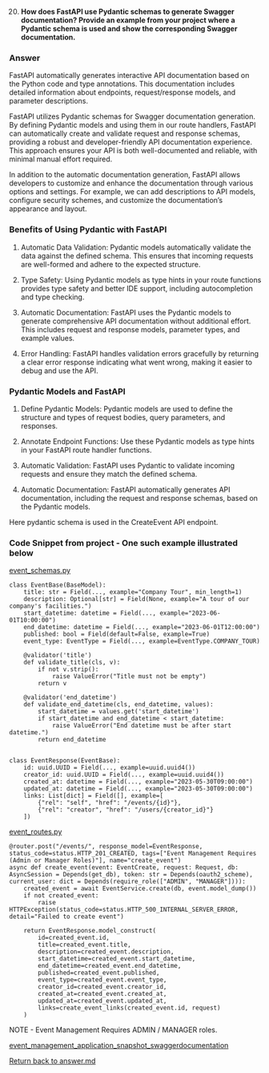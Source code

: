 
20. **How does FastAPI use Pydantic schemas to generate Swagger documentation? Provide an example from your project where a Pydantic schema is used and show the corresponding Swagger documentation.**

### Answer
FastAPI automatically generates interactive API documentation based on the Python code and type annotations. This documentation includes detailed information about endpoints, request/response models, and parameter descriptions.

FastAPI utilizes Pydantic schemas for Swagger documentation generation.
By defining Pydantic models and using them in our route handlers, FastAPI can automatically create and validate request and response schemas, providing a robust and developer-friendly API documentation experience. This approach ensures your API is both well-documented and reliable, with minimal manual effort required.

In addition to the automatic documentation generation, FastAPI allows developers to customize and enhance the documentation through various options and settings. For example, we can add descriptions to API models, configure security schemes, and customize the documentation’s appearance and layout.

### Benefits of Using Pydantic with FastAPI
1) Automatic Data Validation:
Pydantic models automatically validate the data against the defined schema. This ensures that incoming requests are well-formed and adhere to the expected structure.

2) Type Safety:
Using Pydantic models as type hints in your route functions provides type safety and better IDE support, including autocompletion and type checking.

3) Automatic Documentation:
FastAPI uses the Pydantic models to generate comprehensive API documentation without additional effort. This includes request and response models, parameter types, and example values.

4) Error Handling:
FastAPI handles validation errors gracefully by returning a clear error response indicating what went wrong, making it easier to debug and use the API.

### Pydantic Models and FastAPI
1) Define Pydantic Models:
Pydantic models are used to define the structure and types of request bodies, query parameters, and responses.

2) Annotate Endpoint Functions:
Use these Pydantic models as type hints in your FastAPI route handler functions.

3) Automatic Validation:
FastAPI uses Pydantic to validate incoming requests and ensure they match the defined schema.

4) Automatic Documentation:
FastAPI automatically generates API documentation, including the request and response schemas, based on the Pydantic models.

Here pydantic schema is used in the CreateEvent API endpoint.

### Code Snippet from project - One such example illustrated below
[event_schemas.py](/app/schemas/event_schema.py)

```
class EventBase(BaseModel):
    title: str = Field(..., example="Company Tour", min_length=1)
    description: Optional[str] = Field(None, example="A tour of our company's facilities.")
    start_datetime: datetime = Field(..., example="2023-06-01T10:00:00")
    end_datetime: datetime = Field(..., example="2023-06-01T12:00:00")
    published: bool = Field(default=False, example=True)
    event_type: EventType = Field(..., example=EventType.COMPANY_TOUR)

    @validator('title')
    def validate_title(cls, v):
        if not v.strip():
            raise ValueError("Title must not be empty")
        return v

    @validator('end_datetime')
    def validate_end_datetime(cls, end_datetime, values):
        start_datetime = values.get('start_datetime')
        if start_datetime and end_datetime < start_datetime:
            raise ValueError("End datetime must be after start datetime.")
        return end_datetime

```

```

class EventResponse(EventBase):
    id: uuid.UUID = Field(..., example=uuid.uuid4())
    creator_id: uuid.UUID = Field(..., example=uuid.uuid4())
    created_at: datetime = Field(..., example="2023-05-30T09:00:00")
    updated_at: datetime = Field(..., example="2023-05-30T09:00:00")
    links: List[dict] = Field([], example=[
        {"rel": "self", "href": "/events/{id}"},
        {"rel": "creator", "href": "/users/{creator_id}"}
    ])

```

[event_routes.py](/app/routers/event_routes.py)

```
@router.post("/events/", response_model=EventResponse, status_code=status.HTTP_201_CREATED, tags=["Event Management Requires (Admin or Manager Roles)"], name="create_event")
async def create_event(event: EventCreate, request: Request, db: AsyncSession = Depends(get_db), token: str = Depends(oauth2_scheme), current_user: dict = Depends(require_role(["ADMIN", "MANAGER"]))):
    created_event = await EventService.create(db, event.model_dump())
    if not created_event:
        raise HTTPException(status_code=status.HTTP_500_INTERNAL_SERVER_ERROR, detail="Failed to create event")

    return EventResponse.model_construct(
        id=created_event.id,
        title=created_event.title,
        description=created_event.description,
        start_datetime=created_event.start_datetime,
        end_datetime=created_event.end_datetime,
        published=created_event.published,
        event_type=created_event.event_type,
        creator_id=created_event.creator_id,
        created_at=created_event.created_at,
        updated_at=created_event.updated_at,
        links=create_event_links(created_event.id, request)
    )

```

NOTE - Event Management Requires ADMIN / MANAGER roles.

[event_management_application_snapshot_swaggerdocumentation](/screenshots/Question20/Q20_EventManagement.png)

[Return back to answer.md](/answer.md)